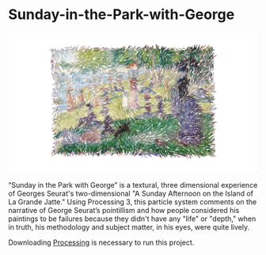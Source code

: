 # Sunday-in-the-Park-with-George

![](noise.png)

“Sunday in the Park with George” is a textural, three dimensional experience of Georges Seurat's two-dimensional "A Sunday Afternoon on the Island of La Grande Jatte." Using Processing 3, this particle system comments on the narrative of George Seurat’s pointillism and how people considered his paintings to be failures because they didn't have any "life" or "depth," when in truth, his methodology and subject matter, in his eyes, were quite lively.  

Downloading [Processing](https://processing.org/) is necessary to run this project.
